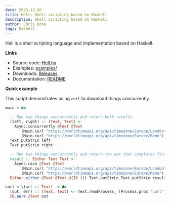 ```yaml
---
date: 2023-12-26
title: Hell: Shell scripting based on Haskell
description: Shell scripting based on Haskell
author: Chris Done
tags: haskell
---
```


Hell is a shell scripting 
language 
and implementation
based on Haskell.

**Links**

* Source code: [Hell.hs](https://github.com/chrisdone/hell/blob/main/Hell.hs)
* Examples: [examples/](https://github.com/chrisdone/hell/tree/main/examples)
* Downloads: [Releases](https://github.com/chrisdone/hell/releases)
* Documentation: [README](https://github.com/chrisdone/hell/blob/main/readme.md)

**Quick example**

This script demonstrates 
using `curl`
to download things 
concurrently.

```haskell
main = do

  -- Run two things concurrently and return both results
  (left, right) :: (Text, Text) <-
    Async.concurrently @Text @Text
       (Main.curl "https://worldtimeapi.org/api/timezone/Europe/London")
       (Main.curl "https://worldtimeapi.org/api/timezone/Europe/Rome")
  Text.putStrLn left
  Text.putStrLn right

  -- Run two things concurrently and return the one that completes first
  result :: Either Text Text <-
    Async.race @Text @Text
       (Main.curl "https://worldtimeapi.org/api/timezone/Europe/London")
       (Main.curl "https://worldtimeapi.org/api/timezone/Europe/Rome")
  Either.either @Text @Text @(IO ()) Text.putStrLn Text.putStrLn result

curl = \(url :: Text) -> do
  (out, err) :: (Text, Text) <- Text.readProcess_ (Process.proc "curl" [url])
  IO.pure @Text out
```
